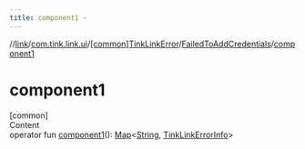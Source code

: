 ```yaml
---
title: component1 -
---
```

//[link](../../../index.md)/[com.tink.link.ui](../../index.md)/[[common]TinkLinkError](../index.md)/[FailedToAddCredentials](index.md)/[component1](component1.md)



# component1  
[common]  
Content  
operator fun [component1](component1.md)(): [Map](https://kotlinlang.org/api/latest/jvm/stdlib/kotlin.collections/-map/index.html)<[String](https://kotlinlang.org/api/latest/jvm/stdlib/kotlin/-string/index.html), [TinkLinkErrorInfo](../../[common]-tink-link-error-info/index.md)>  



